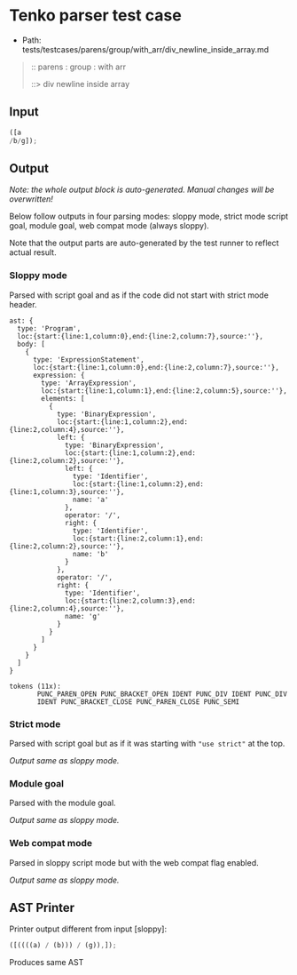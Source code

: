 # Tenko parser test case

- Path: tests/testcases/parens/group/with_arr/div_newline_inside_array.md

> :: parens : group : with arr
>
> ::> div newline inside array

## Input

`````js
([a 
/b/g]);
`````

## Output

_Note: the whole output block is auto-generated. Manual changes will be overwritten!_

Below follow outputs in four parsing modes: sloppy mode, strict mode script goal, module goal, web compat mode (always sloppy).

Note that the output parts are auto-generated by the test runner to reflect actual result.

### Sloppy mode

Parsed with script goal and as if the code did not start with strict mode header.

`````
ast: {
  type: 'Program',
  loc:{start:{line:1,column:0},end:{line:2,column:7},source:''},
  body: [
    {
      type: 'ExpressionStatement',
      loc:{start:{line:1,column:0},end:{line:2,column:7},source:''},
      expression: {
        type: 'ArrayExpression',
        loc:{start:{line:1,column:1},end:{line:2,column:5},source:''},
        elements: [
          {
            type: 'BinaryExpression',
            loc:{start:{line:1,column:2},end:{line:2,column:4},source:''},
            left: {
              type: 'BinaryExpression',
              loc:{start:{line:1,column:2},end:{line:2,column:2},source:''},
              left: {
                type: 'Identifier',
                loc:{start:{line:1,column:2},end:{line:1,column:3},source:''},
                name: 'a'
              },
              operator: '/',
              right: {
                type: 'Identifier',
                loc:{start:{line:2,column:1},end:{line:2,column:2},source:''},
                name: 'b'
              }
            },
            operator: '/',
            right: {
              type: 'Identifier',
              loc:{start:{line:2,column:3},end:{line:2,column:4},source:''},
              name: 'g'
            }
          }
        ]
      }
    }
  ]
}

tokens (11x):
       PUNC_PAREN_OPEN PUNC_BRACKET_OPEN IDENT PUNC_DIV IDENT PUNC_DIV
       IDENT PUNC_BRACKET_CLOSE PUNC_PAREN_CLOSE PUNC_SEMI
`````

### Strict mode

Parsed with script goal but as if it was starting with `"use strict"` at the top.

_Output same as sloppy mode._

### Module goal

Parsed with the module goal.

_Output same as sloppy mode._

### Web compat mode

Parsed in sloppy script mode but with the web compat flag enabled.

_Output same as sloppy mode._

## AST Printer

Printer output different from input [sloppy]:

````js
([((((a) / (b))) / (g)),]);
````

Produces same AST
